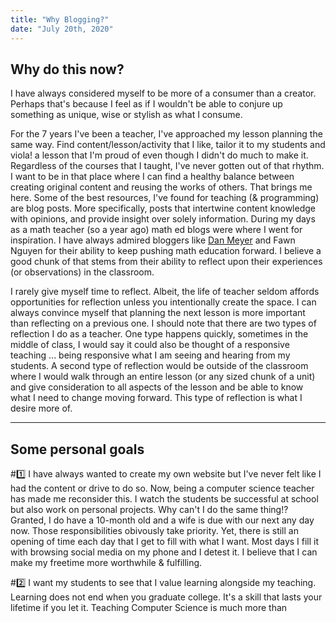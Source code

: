 ```yaml
---
title: "Why Blogging?"
date: "July 20th, 2020"
---
```


## Why do this now?

I have always considered myself to be more of a consumer than a creator.  Perhaps that's because I feel as if I wouldn't be able to conjure up something as unique, wise or stylish as what I consume.  

For the 7 years I've been a teacher, I've approached my lesson planning the same way. Find content/lesson/activity that I like, tailor it to my students and viola! a lesson that I'm proud of even though I didn't do much to make it.  Regardless of the courses that I taught, I've never gotten out of that rhythm. I want to be in that place where I can find a healthy balance between creating original content and reusing the works of others. That brings me here.  Some of the best resources, I've found for teaching (& programming) are blog posts.  More specifically, posts that intertwine content knowledge with opinions, and provide insight over solely information. During my days as a math teacher (so a year ago) math ed blogs were where I went for inspiration.  I have always admired bloggers like [Dan Meyer](https://blog.mrmeyer.com) and Fawn Nguyen for their ability to keep pushing math education forward.  I believe a good chunk of that stems from their ability to reflect upon their experiences (or observations) in the classroom.  

I rarely give myself time to reflect.  Albeit, the life of teacher seldom affords opportunities for reflection unless you intentionally create the space.  I can always convince myself that planning the next lesson is more important than reflecting on a previous one.  I should note that there are two types of reflection I do as a teacher.  One type happens quickly, sometimes in the middle of class, I would say it could also be thought of a responsive teaching ... being responsive what I am seeing and hearing from my students.  A second type of reflection would be outside of the classroom where I would walk through an entire lesson (or any sized chunk of a unit) and give consideration to all aspects of the lesson and be able to know what I need to change moving forward.  This type of reflection is what I desire more of.  

***

## Some personal goals 



#:one: I have always wanted to create my own website but I've never felt like I had the content or drive to do so.  Now, being a computer science teacher has made me reconsider this.  I watch the students be successful at school but also work on personal projects. Why can't I do the same thing!? Granted, I do have a 10-month old and a wife is due with our next any day now.  Those responsibilities obivously take priority.  Yet, there is still an opening of time each day that I get to fill with what I want.  Most days I fill it with browsing social media on my phone and I detest it.  I believe that I can make my freetime more worthwhile & fulfilling.  

#:two: I want my students to see that I value learning alongside my teaching.  Learning does not end when you graduate college.  It's a skill that lasts your lifetime if you let it.  Teaching Computer Science is much more than 

